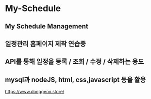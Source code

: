 # My-Schedule
## My Schedule Management
## 일정관리 홈페이지 제작 연습중

## API를 통해 일정을 등록 / 조회 / 수정 / 삭제하는 용도
## mysql과 nodeJS, html, css,javascript 등을 활용

https://www.donggeon.store/
